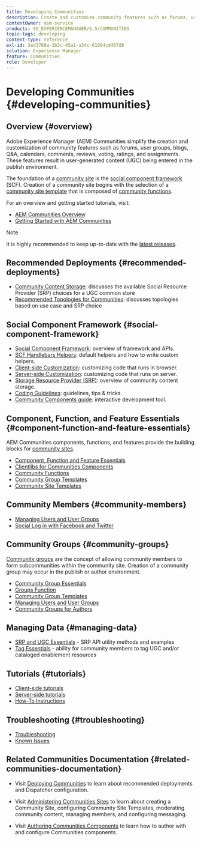 ```yaml
---
title: Developing Communities
description: Create and customize community features such as forums, user groups, and more.
contentOwner: msm-service
products: SG_EXPERIENCEMANAGER/6.5/COMMUNITIES
topic-tags: developing
content-type: reference
exl-id: 3ed3768a-1b3c-45a1-a34c-61694cd407d9
solution: Experience Manager
feature: Communities
role: Developer
---
```

# Developing Communities  {#developing-communities}

## Overview {#overview}

Adobe Experience Manager (AEM) Communities simplify the creation and customization of community features such as forums, user groups, blogs, Q&A, calendars, comments, reviews, voting, ratings, and assignments. These features result in user-generated content (UGC) being entered in the publish environment.

The foundation of a [community site](overview.md#communitiessites) is the [social component framework](scf.md) (SCF). Creation of a community site begins with the selection of a [community site template](sites-console.md) that is composed of [community functions](functions.md).

For an overview and getting started tutorials, visit:

* [AEM Communities Overview](overview.md)
* [Getting Started with AEM Communities](getting-started.md)

>[!NOTE]
> 
>It is highly recommended to keep up-to-date with the [latest releases](deploy-communities.md#latest-releases).

## Recommended Deployments {#recommended-deployments}

* [Community Content Storage](working-with-srp.md): discusses the available Social Resource Provider (SRP) choices for a UGC common store
* [Recommended Topologies for Communities](topologies.md): discusses topologies based on use case and SRP choice

## Social Component Framework {#social-component-framework}

* [Social Component Framework](scf.md): overview of framework and APIs.
* [SCF Handlebars Helpers](handlebars-helpers.md): default helpers and how to write custom helpers.
* [Client-side Customization](client-customize.md): customizing code that runs in browser.
* [Server-side Customization](server-customize.md): customizing code that runs on server.
* [Storage Resource Provider (SRP)](srp.md): overview of community content storage.
* [Coding Guidelines](code-guide.md): guidelines, tips & tricks.
* [Community Components guide](components-guide.md): interactive development tool.

## Component, Function, and Feature Essentials {#component-function-and-feature-essentials}

AEM Communities components, functions, and features provide the building blocks for [community sites](sites-console.md).

* [Component, Function and Feature Essentials](essentials.md)
* [Clientlibs for Communities Components](clientlibs.md)
* [Community Functions](functions.md)
* [Community Group Templates](tools-groups.md)
* [Community Site Templates](sites.md)

## Community Members {#community-members}

* [Managing Users and User Groups](users.md)
* [Social Log in with Facebook and Twitter](social-login.md)

## Community Groups {#community-groups}

[Community groups](overview.md#communitygroups) are the concept of allowing community members to form subcommunities within the community site. Creation of a community group may occur in the publish or author environment.

* [Community Group Essentials](essentials-groups.md)
* [Groups Function](functions.md#groups-function)
* [Community Group Templates](tools-groups.md)
* [Managing Users and User Groups](users.md)
* [Community Groups for Authors](creating-groups.md)

## Managing Data {#managing-data}

* [SRP and UGC Essentials](srp-and-ugc.md) - SRP API utility methods and examples
* [Tag Essentials](tag.md) - ability for community members to tag UGC and/or cataloged enablement resources

## Tutorials {#tutorials}

* [Client-side tutorials](tutorials.md#client-side-customization)
* [Server-side tutorials](tutorials.md#server-side-customization)
* [How-To Instructions](tutorials.md#how-to-instructions)

## Troubleshooting {#troubleshooting}

* [Troubleshooting](troubleshooting.md)
* [Known Issues](/help/release-notes/release-notes.md)

## Related Communities Documentation {#related-communities-documentation}

* Visit [Deploying Communities](deploy-communities.md) to learn about recommended deployments and Dispatcher configuration.

* Visit [Administering Communities Sites](administer-landing.md) to learn about creating a Community Site, configuring Community Site Templates, moderating community content, managing members, and configuring messaging.

* Visit [Authoring Communities Components](author-communities.md) to learn how to author with and configure Communities components.
